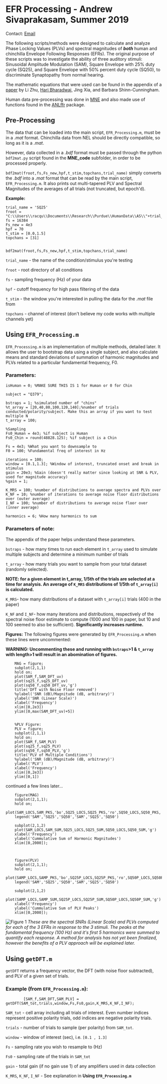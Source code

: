 # EFR Processing - Andrew Sivaprakasam, Summer 2019

Contact: [Email](mailto:asivapr@purdue.edu)

The following scripts/methods were designed to calculate and analyze Phase Locking Values (PLVs) and spectral magnitudes of _**both**_ human and chinchilla Envelope Following Responses (EFRs). The original purpose of these scripts was to investigate the ability of three auditory stimuli: Sinusoidal Amplitude Modulation (SAM), Square Envelope with 25% duty cycle (SQ25), and Square Envelope with 50% percent duty cycle (SQ50), to discriminate Synaptopathy from normal hearing. 

The mathematic equations that were used can be found in the appendix of a [paper](https://www.ncbi.nlm.nih.gov/pmc/articles/PMC3724813/#c29) by Li Zhu, [Hari Bharadwaj](https://github.com/haribharadwaj), Jing Xia, and Barbara Shinn-Cunningham.

Human data pre-processing was done in [MNE](https://martinos.org/mne/stable/index.html) and also made use of functions found in the [ANLffr](https://github.com/SNAPsoftware/ANLffr) package.

## Pre-Processing

The data that can be loaded into the main script, `EFR_Processing.m`, must be in a *.mat* format. Chinchilla data from NEL should be directly compatible, so long as it is a *.mat*. 

However, data collected in a *.bdf* format must be passed through the python `bdf2mat.py` script found in the **MNE_code** subfolder, in order to be processed properly. 

`bdf2mat(froot,fs,Fs_new,hpf,t_stim,topchans,trial_name)` simply converts the *.bdf* into a *.mat* format that can be read by the main script, `EFR_Processing.m`. It also prints out multi-tapered PLV and Spectral Magnitudes of the averages of all trials (not truncated, but epoch'd). 


**Example:**
```
trial_name = 'SQ25'    
froot = "C:\\Users\\racqu\\Documents\\Research\\Purdue\\HumanData\\AS\\"+trial_name+'\\'
fs = 16384
Fs_new = 4e3
hpf = 70
t_stim = [0.0,1.5] 
topchans = [31] 


bdf2mat(froot,fs,Fs_new,hpf,t_stim,topchans,trial_name)
```

`trial_name` - the name of the condition/stimulus you're testing

`froot` - root directory of all conditions

`fs` - sampling frequency (Hz) of your data

`hpf` - cutoff frequency for high pass filtering of the data

`t_stim` - the window you're interested in pulling the data for the *.mat* file from

`topchans` -  channel of interest (don't believe my code works with multiple channels yet)

## Using `EFR_Processing.m`

`EFR_Processing.m` is an implementation of multiple methods, detailed later. It allows the user to bootstrap data using a single subject, and also calculate means and standard deviations of summation of harmonic magnitudes and PLVs related to a particular fundamental frequency, F0.

### **Parameters**:

```
isHuman = 0; %MAKE SURE THIS IS 1 for Human or 0 for Chin

subject = "Q379";

bstraps = 1; %simulated number of "chins"
%t_array = [20,40,80,100,120,140];%number of trials conducted/polarity/subject. Make this an array if you want to test multiple N
t_array = 100;

%Sampling
Fs0_Human = 4e3; %if subject is Human
Fs0_Chin = round(48828.125); %if subject is a Chin

Fs = 4e3; %What you want to downsample to
F0 = 100; %Fundamental freq of interest in Hz

iterations = 100;
window = [0.1,1.3]; %Window of interest, truncated onset and break in stimulus
gain = 20e3; %Gain (doesn't really matter since looking at SNR & PLV, used for magnitude accuracy)
%gain = 1;

K_MRS = 100; %number of distributions to average spectra and PLVs over
K_NF = 10; %number of iterations to average noise floor distributions over (outer average)
I_NF = 100; %number of distributions to average noise floor over (inner average)

harmonics = 6; %How many harmonics to sum
```
### **Parameters of note:**
The appendix of the paper helps understand these parameters.

`bstraps` - how many times to run each element in `t_array` used to simulate multiple subjects and determine a minimum number of trials

`t_array` - how many trials you want to sample from your total dataset (randomly selected). 

**NOTE: for a given element in t_array, 1/5th of the trials are selected at a time for analysis. An average of `K_MRS` distributions of 1/5th of `t_array[i]` is calculated.**

`K_MRS`- how many distributions of a dataset with `t_array[i]` trials (400 in the paper)

`K_NF` and `I_NF`- how many iterations and distributions, respectively of the spectral noise floor estimate to compute (1000 and 100 in paper, but 10 and 100 seemed to also be sufficient). **Significantly increases runtime.** 


**Figures:**
The following figures were generated by `EFR_Processing.m` when these lines were uncommented:

**WARNING: Uncommenting these and running with `bstraps`>1 & `t_array` with length>1 will result in an abomination of figures.**

```
    MAG = figure;
    subplot(2,1,1)
    hold on;
    plot(SAM_f,SAM_DFT_uv)
    plot(sq25_f,sq25_DFT_uv)
    plot(sq50_f,sq50_DFT_uv,'g')
    title('DFT with Noise Floor removed')
    %ylabel('SNR (dB)/Magnitude (dB, arbitrary)')
    ylabel('SNR (Linear Scale)')
    xlabel('Frequency')
    xlim([0,2e3])
    ylim([0,max(SAM_DFT_uv)+5])
    
    
    %PLV Figure:
    PLV = figure;
    subplot(2,1,1)
    hold on;
    plot(SAM_f,SAM_PLV)
    plot(sq25_f,sq25_PLV)
    plot(sq50_f,sq50_PLV,'g')
    title('PLV of Multiple Conditions')
    %ylabel('SNR (dB)/Magnitude (dB, arbitrary)')
    ylabel('PLV')
    xlabel('Frequency')
    xlim([0,2e3])
    ylim([0,1])

```

continued a few lines later...


```
	figure(MAG)
	subplot(2,1,1);
	hold on;
	plot(SAM_LOCS,SAM_PKS,'bo',SQ25_LOCS,SQ25_PKS,'ro',SQ50_LOCS,SQ50_PKS,'go')
	legend('SAM','SQ25','SQ50','SAM','SQ25','SQ50')

	subplot(2,1,2)
	plot(SAM_LOCS,SAM_SUM,SQ25_LOCS,SQ25_SUM,SQ50_LOCS,SQ50_SUM,'g')
	xlabel('Frequency') 
	ylabel('Cummulative Sum of Harmonic Magnitudes')
	xlim([0,2000]);



	figure(PLV)
	subplot(2,1,1);
	hold on;
	plot(SAMP_LOCS,SAMP_PKS,'bo',SQ25P_LOCS,SQ25P_PKS,'ro',SQ50P_LOCS,SQ50P_PKS,'go')
	legend('SAM','SQ25','SQ50','SAM','SQ25','SQ50')

	subplot(2,1,2)
	plot(SAMP_LOCS,SAMP_SUM,SQ25P_LOCS,SQ25P_SUM,SQ50P_LOCS,SQ50P_SUM,'g')
	xlabel('Frequency') 
	ylabel('Cummulative Sum of PLV Peaks')
	xlim([0,2000]);

```


![Figure 1](Figures/PLV_MAG_Both.JPG)
*These are the spectral SNRs (Linear Scale) and PLVs computed for each of the 3 EFRs in response to the 3 stimuli. The peaks at the fundamental frequency (100 Hz) and it's first 5 harmonics were summed to quantify each response. A method for analysis has not yet been finalized, however the benefits of a PLV approach will be explained later.*

## Using `getDFT.m`

`getDFT` returns a frequency vector, the DFT (with noise floor subtracted), and PLV of a given set of trials. 

### Example (from `EFR_Processing.m`):

```  
        [SAM_f,SAM_DFT,SAM_PLV] = getDFT(SAM_tot,trials,window,Fs,Fs0,gain,K_MRS,K_NF,I_NF);
```

`SAM_tot` - cell array including all trials of interest. Even number indices represent positive polarity trials, odd indices are negative polarity trials.

`trials` - number of trials to sample (per polarity) from `SAM_tot`. 

`window` - window of interest (sec), i.e. `[0.1 , 1.3]`

`Fs` - sampling rate you wish to resample to (Hz)

`Fs0` - sampling rate of the trials in `SAM_tot`

`gain` - total gain (if no gain use 1) of any amplifiers used in data collection

`K_MRS`, `K_NF`, `I_NF` - See explanation in **Using `EFR_Processing.m`**